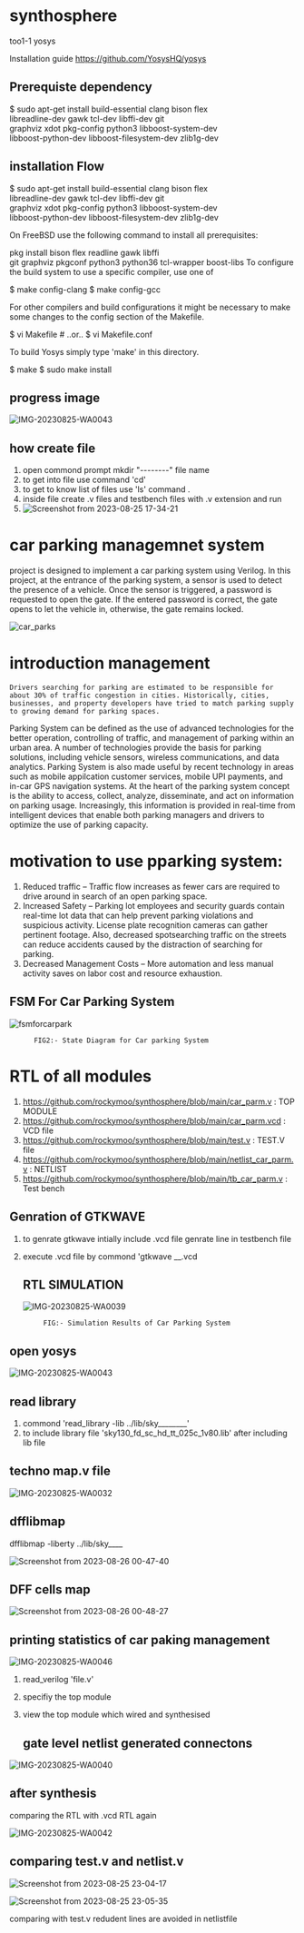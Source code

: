 # synthosphere
 too1-1 yosys
 
Installation guide
https://github.com/YosysHQ/yosys

## Prerequiste dependency

$ sudo apt-get install build-essential clang bison flex \
  libreadline-dev gawk tcl-dev libffi-dev git \
  graphviz xdot pkg-config python3 libboost-system-dev \
  libboost-python-dev libboost-filesystem-dev zlib1g-dev

## installation Flow
$ sudo apt-get install build-essential clang bison flex \
	libreadline-dev gawk tcl-dev libffi-dev git \
	graphviz xdot pkg-config python3 libboost-system-dev \
	libboost-python-dev libboost-filesystem-dev zlib1g-dev

 On FreeBSD use the following command to install all prerequisites:

 pkg install bison flex readline gawk libffi\
	git graphviz pkgconf python3 python36 tcl-wrapper boost-libs
To configure the build system to use a specific compiler, use one of

$ make config-clang
$ make config-gcc

For other compilers and build configurations it might be necessary to make some changes to the config section of the Makefile.

$ vi Makefile            # ..or..
$ vi Makefile.conf

To build Yosys simply type 'make' in this directory.

$ make
$ sudo make install
## progress image 
![IMG-20230825-WA0043](https://github.com/rockymoo/synthosphere/assets/126293037/5fd7d75b-a8f8-4a12-8ec4-3859c2d2c620)
## how create file 
1. open commond prompt
mkdir "--------" file name
2. to get into file use command 'cd'
3. to get to know list of files use 'ls' command .
4. inside file create .v files and testbench files with .v extension and run
5. ![Screenshot from 2023-08-25 17-34-21](https://github.com/rockymoo/synthosphere/assets/126293037/8f47d9c5-5db0-418d-ab80-694a23d7a484)


# car parking managemnet system 
project is designed to implement a car parking system using Verilog. In this project, at the entrance of the parking system, a sensor is used to detect the presence of a vehicle. Once the sensor is triggered, a password is requested to open the gate. If the entered password is correct, the gate opens to let the vehicle in, otherwise, the gate remains locked.

![car_parks](https://github.com/rockymoo/synthosphere/assets/126293037/ae1d59f3-6efd-430a-966e-645818aedb00)

# introduction management 
	Drivers searching for parking are estimated to be responsible for about 30% of traffic congestion in cities. Historically, cities, businesses, and property developers have tried to match parking supply to growing demand for parking spaces.
Parking System can be defined as the use of advanced technologies for the better operation, controlling of traffic, and management of parking within an urban area. A number of technologies provide the basis for parking solutions, including vehicle sensors, wireless communications, and data analytics. Parking System is also made useful by recent technology in areas such as mobile appilcation customer services, mobile UPI payments, and in-car GPS navigation systems. At the heart of the parking system concept is the ability to access, collect, analyze, disseminate, and act on information on parking usage. Increasingly, this information is provided in real-time from intelligent devices that enable both parking managers and drivers to optimize the use of parking capacity.
# motivation to use pparking system:
1. Reduced traffic – Traffic flow increases as fewer cars are required to drive around in search of an open parking space.
2. Increased Safety – Parking lot employees and security guards contain real-time lot data that can help prevent parking violations and suspicious activity. License plate recognition cameras can gather pertinent footage. Also, decreased spotsearching traffic on the streets can reduce accidents caused by the distraction of searching for parking.
3. Decreased Management Costs – More automation and less manual activity saves on labor cost and resource exhaustion.


## FSM For Car Parking System
![fsmforcarpark](https://github.com/rockymoo/synthosphere/assets/126293037/9ab245b2-19e4-4dcd-a043-000f506eb492)

          FIG2:- State Diagram for Car parking System
	  
   # RTL of all modules 
   1. https://github.com/rockymoo/synthosphere/blob/main/car_parm.v         : TOP MODULE 
   2. https://github.com/rockymoo/synthosphere/blob/main/car_parm.vcd       : VCD file 
   3. https://github.com/rockymoo/synthosphere/blob/main/test.v             : TEST.V file
   4. https://github.com/rockymoo/synthosphere/blob/main/netlist_car_parm.v : NETLIST
   5. https://github.com/rockymoo/synthosphere/blob/main/tb_car_parm.v      : Test bench 
   


   ## Genration of GTKWAVE
1. to genrate gtkwave intially include .vcd file genrate line in testbench file
2. execute .vcd file by commond 'gtkwave __.vcd
   ## RTL SIMULATION
   ![IMG-20230825-WA0039](https://github.com/rockymoo/synthosphere/assets/126293037/caf3b2a1-456c-4973-8719-dd98434bb87d)
   
  			FIG:- Simulation Results of Car Parking System
  ## open yosys 
  
   ![IMG-20230825-WA0043](https://github.com/rockymoo/synthosphere/assets/126293037/0e949f18-cf10-4107-9de5-d81e2d1df858)

## read library
1. commond 'read_library -lib ../lib/sky________'
2. to include library file 'sky130_fd_sc_hd_tt_025c_1v80.lib'
   after including lib file
## techno map.v file
![IMG-20230825-WA0032](https://github.com/rockymoo/synthosphere/assets/126293037/ab35efb1-7601-4402-a771-43a5153e5582)

## dfflibmap
dfflibmap -liberty ../lib/sky____

![Screenshot from 2023-08-26 00-47-40](https://github.com/rockymoo/synthosphere/assets/126293037/1a36e57f-f856-44a4-bc88-8735986d9b92)

## DFF cells map

![Screenshot from 2023-08-26 00-48-27](https://github.com/rockymoo/synthosphere/assets/126293037/256959c7-c2ef-4db6-a212-4b3f44afb6d8)


 ## printing statistics of car paking management 


![IMG-20230825-WA0046](https://github.com/rockymoo/synthosphere/assets/126293037/884e801c-308a-4b4f-8040-e7fb4765f679)

1. read_verilog 'file.v'
2. specifiy the top module
3. view the top module which wired and synthesised
   
   ## gate level netlist generated connectons
   
![IMG-20230825-WA0040](https://github.com/rockymoo/synthosphere/assets/126293037/96584281-005c-437a-bb21-e3a99cac09d4)

## after synthesis 
comparing the RTL with .vcd RTL again 

![IMG-20230825-WA0042](https://github.com/rockymoo/synthosphere/assets/126293037/4c15c009-2000-471c-88a6-764415d8744d)

## comparing test.v and netlist.v 

![Screenshot from 2023-08-25 23-04-17](https://github.com/rockymoo/synthosphere/assets/126293037/25076c27-24cb-4a6a-8eaf-b8efe27a60eb)

![Screenshot from 2023-08-25 23-05-35](https://github.com/rockymoo/synthosphere/assets/126293037/7cfeae89-00f2-40a6-9607-6922b2893353)

comparing with test.v redudent lines are avoided in netlistfile



